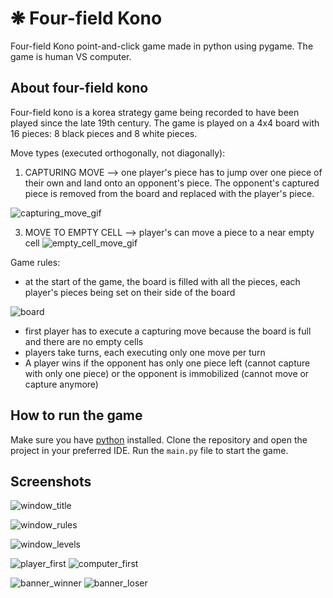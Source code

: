 # ❋ Four-field Kono

Four-field Kono point-and-click game made in python using pygame. The game is human VS computer. 

## About four-field kono
Four-field kono is a korea strategy game being recorded to have been played since the late 19th century. The game is played on a 4x4 board with 16 pieces: 8 black pieces and 8 white pieces.

Move types (executed orthogonally, not diagonally):
1. CAPTURING MOVE --> one player's piece has to jump over one piece of their own and land onto an opponent's piece. The opponent's captured piece is removed from the board and replaced with the player's piece.

![capturing_move_gif](./four-field-kono/screenshots/capturing_move.gif)

3. MOVE TO EMPTY CELL --> player's can move a piece to a near empty cell
![empty_cell_move_gif](./four-field-kono/screenshots/capturing_move.gif)

Game rules:
- at the start of the game, the board is filled with all the pieces, each player's pieces being set on their side of the board

![board](./four-field-kono/screenshots/board.png)

- first player has to execute a capturing move because the board is full and there are no empty cells 
- players take turns, each executing only one move per turn
- A player wins if the opponent has only one piece left (cannot capture with only one piece) or the opponent is immobilized (cannot move or capture anymore)

## How to run the game
Make sure you have [python](https://www.python.org/downloads/) installed. Clone the repository and open the project in your preferred IDE.
Run the `main.py` file to start the game.

## Screenshots
![window_title](./four-field-kono/screenshots/window_title.png)

![window_rules](./four-field-kono/screenshots/window_rules.png)

![window_levels](./four-field-kono/screenshots/window_levels.png)

![player_first](./four-field-kono/screenshots/window_player_starts.png)
![computer_first](./four-field-kono/screenshots/window_computer_starts.png)

![banner_winner](./four-field-kono/screenshots/banner_winner.png)
![banner_loser](./four-field-kono/screenshots/banner_loser.png)
